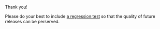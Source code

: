 Thank you!

Please do your best to include [a regression test](https://github.com/NixOS/patchelf/blob/master/tests/build-id.sh)
so that the quality of future releases can be perserved.
